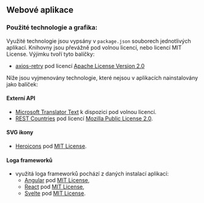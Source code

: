 ## Webové aplikace

### Použité technologie a grafika:

Využité technologie jsou vypsány v `package.json` souborech jednotlivých aplikací. Knihovny jsou převážně pod volnou licencí, nebo licencí MIT License.
Výjimku tvoří tyto balíčky:

- [axios-retry](https://github.com/softonic/axios-retry) pod licencí [Apache License Version 2.0](https://github.com/softonic/axios-retry/blob/master/LICENSE)

Níže jsou vyjmenovány technologie, které nejsou v aplikacích nainstalovány jako balíček:

#### Externí API

- [Microsoft Translator Text](https://rapidapi.com/microsoft-azure-org-microsoft-cognitive-services/api/microsoft-translator-text) k dispozici pod volnou licencí.
- [REST Countries](https://restcountries.com/) pod licencí [Mozilla Public License 2.0](https://gitlab.com/restcountries/restcountries/-/blob/master/LICENSE).

#### SVG ikony

- [Heroicons](https://heroicons.com/) pod [MIT License](https://github.com/tailwindlabs/heroicons/blob/master/LICENSE).

#### Loga frameworků

- využitá loga frameworků pochází z daných instalací aplikací:
  - [Angular](https://github.com/angular/angular-cli/blob/c452531828416b75091ae84682a92b7f714309b1/packages/schematics/angular/application/files/common-files/src/app/app.component.html.template#L183) pod [MIT License](https://github.com/angular/angular-cli/blob/main/LICENSE),
  - [React](https://github.com/vitejs/vite/blob/main/packages/create-vite/template-react-ts/src/assets/react.svg) pod [MIT License](https://github.com/vitejs/vite/blob/main/LICENSE),
  - [Svelte](https://github.com/vitejs/vite/blob/main/packages/create-vite/template-svelte-ts/src/assets/svelte.svg) pod [MIT License](https://github.com/vitejs/vite/blob/main/LICENSE).

